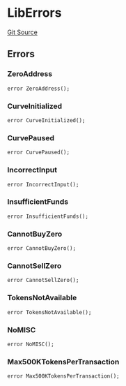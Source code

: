 # LibErrors
[Git Source](https://github.com/TamaraRingas/Misc-Bonding-Curves/blob/ff25700444f7f4c67d29f4a0a36244531dce36c7/src/libraries/LibErrors.sol)


## Errors
### ZeroAddress

```solidity
error ZeroAddress();
```

### CurveInitialized

```solidity
error CurveInitialized();
```

### CurvePaused

```solidity
error CurvePaused();
```

### IncorrectInput

```solidity
error IncorrectInput();
```

### InsufficientFunds

```solidity
error InsufficientFunds();
```

### CannotBuyZero

```solidity
error CannotBuyZero();
```

### CannotSellZero

```solidity
error CannotSellZero();
```

### TokensNotAvailable

```solidity
error TokensNotAvailable();
```

### NoMISC

```solidity
error NoMISC();
```

### Max500KTokensPerTransaction

```solidity
error Max500KTokensPerTransaction();
```

